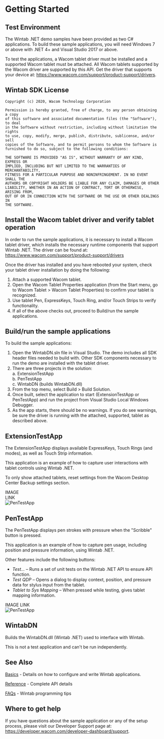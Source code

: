 # Getting Started 

## Test Environment
The Wintab .NET demo samples have been provided as two C# applications. To build these sample applications, you will need Windows 7 or above with .NET 4+ and Visual Studio 2017 or above.

To test the applications, a Wacom tablet driver must be installed and a supported Wacom tablet must be attached. All Wacom tablets supported by the Wacom driver are supported by this API. Get the driver that supports your device at: https://www.wacom.com/support/product-support/drivers.


## Wintab SDK License  
```
Copyright (c) 2020, Wacom Technology Corporation
 
Permission is hereby granted, free of charge, to any person obtaining a copy
of this software and associated documentation files (the "Software"), to deal
in the Software without restriction, including without limitation the rights
to use, copy, modify, merge, publish, distribute, sublicense, and/or sell
copies of the Software, and to permit persons to whom the Software is
furnished to do so, subject to the following conditions:
 
THE SOFTWARE IS PROVIDED "AS IS", WITHOUT WARRANTY OF ANY KIND, EXPRESS OR
IMPLIED, INCLUDING BUT NOT LIMITED TO THE WARRANTIES OF MERCHANTABILITY,
FITNESS FOR A PARTICULAR PURPOSE AND NONINFRINGEMENT. IN NO EVENT SHALL THE
AUTHORS OR COPYRIGHT HOLDERS BE LIABLE FOR ANY CLAIM, DAMAGES OR OTHER
LIABILITY, WHETHER IN AN ACTION OF CONTRACT, TORT OR OTHERWISE, ARISING FROM,
OUT OF OR IN CONNECTION WITH THE SOFTWARE OR THE USE OR OTHER DEALINGS IN
THE SOFTWARE.
```

## Install the Wacom tablet driver and verify tablet operation
In order to run the sample applications, it is necessary to install a Wacom tablet driver, which installs the necessary runtime components that support Wintab .NET. The driver can be found at: https://www.wacom.com/support/product-support/drivers

Once the driver has installed and you have rebooted your system, check your tablet driver installation by doing the following:

1. Attach a supported Wacom tablet.
1. Open the Wacom Tablet Properties application (from the Start menu, go to Wacom Tablet >  Wacom Tablet Properties) to confirm your tablet is recognized.
1. Use tablet Pen, ExpressKeys, Touch Ring, and/or Touch Strips to verify functionality.
1. If all of the above checks out, proceed to Build/run the sample applications.


## Build/run the sample applications
To build the sample applications:

1. Open the WintabDN.sln file in Visual Studio. The demo includes all SDK header files needed to build with. Other SDK components necessary to run the demo are installed with the tablet driver.
1. There are three projects in the solution:  
	a. ExtensionTestApp  
	b. PenTestApp  
	c. WintabDN (builds WintabDN.dll)
1. From the top menu, select Build > Build Solution.
1. Once built, select the application to start (ExtensionTestApp or PenTestApp) and run the project from Visual Studio Local Windows Debugger.
1. As the app starts, there should be no warnings. If you do see warnings, be sure the driver is running with the attached, supported, tablet as described above.


## ExtensionTestApp
The ExtensionTestApp displays available ExpressKeys, Touch Rings (and modes), as well as Touch Strip information.

This application is an example of how to capture user interactions with tablet controls using Wintab .NET.

To only show attached tablets, reset settings from the Wacom Desktop Center Backup settings section.

IMAGE  
LINK  
![PenTestApp](https://github.com/cbwinchild-devdocs/icbt-windows-sample-code-docs/blob/master/Wintab%20.Net/Media/sc-wdn-gs-xta.png)


## PenTestApp
The PenTestApp displays pen strokes with pressure when the "Scribble" button is pressed.

This application is an example of how to capture pen usage, including position and pressure information, using Wintab .NET.

Other features include the following buttons:

* *Test...* – Runs a set of unit tests on the Wintab .NET API to ensure API function.
* *Test QDP* – Opens a dialog to display context, position, and pressure data for stylus input from the tablet.
* *Tablet to Sys Mapping* – When pressed while testing, gives tablet mapping information.

IMAGE
LINK  
![PenTestApp](https://github.com/cbwinchild-devdocs/icbt-windows-sample-code-docs/blob/master/Wintab%20.Net/Media/sc-wdn-gs-pta.png)

## WintabDN
Builds the WintabDN.dll (Wintab .NET) used to interface with Wintab.

This is not a test application and can't be run independently.



## See Also
[Basics](https://developer-docs.wacom.com/wacom-device-api/docs/wintab-basics) - Details on how to configure and write Wintab applications.  

[Reference](https://developer-docs.wacom.com/wacom-device-api/docs/wintab-reference) - Complete API details 

[FAQs](https://developer-docs.wacom.com/wacom-device-api/docs/wintab-faqs) - Wintab programming tips  

## Where to get help  
If you have questions about the sample application or any of the setup process, please visit our Developer Support page at: https://developer.wacom.com/developer-dashboard/support.
